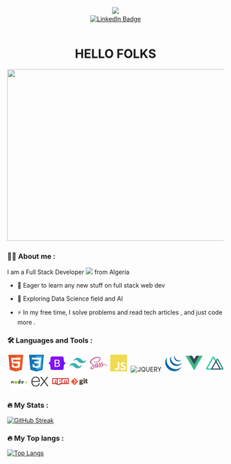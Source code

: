 <div id="header" align="center">
  <img src="https://media.giphy.com/media/IpeYSEZshTefe/giphy.gif" width="200"/>

</div>
<div id="badges" align="center">
  <a href="https://www.linkedin.com/in/khalil-t-19aa42191/">
    <img src="https://img.shields.io/badge/LinkedIn-blue?style=for-the-badge&logo=linkedin&logoColor=white" alt="LinkedIn Badge"/>
  </a>
  
  </div>
<img src="https://komarev.com/ghpvc/?username=computerGuy11&style=flat-square&color=blue" alt=""/>

  
  <h1 align='center'>
HELLO FOLKS
  
</h1>
<div align="center">
<img src="https://media.giphy.com/media/xT9IgzoKnwFNmISR8I/giphy.gif" width="600" height ="400"/>
</div>




### :man_technologist:  About me :
I am a Full Stack Developer <img src="https://media.giphy.com/media/WUlplcMpOCEmTGBtBW/giphy.gif" width="30"> from Algeria 

- :telescope: Eager to learn any new stuff on full stack web dev

- :seedling: Exploring Data Science field and AI

- :zap: In my free time, I solve problems  and read tech articles , and just code more .

### :hammer_and_wrench: Languages and Tools :

<div>
  <img src="https://github.com/devicons/devicon/blob/master/icons/html5/html5-original.svg" title="HTML5" alt="HTML5" width="40" height="40"/>&nbsp;
  <img src="https://github.com/devicons/devicon/blob/master/icons/css3/css3-original.svg" title="CSS3" alt="CSS3" width="40" height="40"/>&nbsp;
  <img src="https://github.com/devicons/devicon/blob/master/icons/bootstrap/bootstrap-original.svg" title="Bootstrap" alt="Bootstrap" width="40" height="40"/>&nbsp;
  <img src="https://github.com/devicons/devicon/blob/master/icons/tailwindcss/tailwindcss-plain.svg" title="TailwindCSS" alt="TailwindCSS" width="40" height="40"/>&nbsp;
  <img src="https://github.com/devicons/devicon/blob/master/icons/sass/sass-original.svg" title="SASS" alt="SASS" width="40" height="40"/>&nbsp;
  <img src="https://github.com/devicons/devicon/blob/master/icons/javascript/javascript-plain.svg" title="JavaScript" alt="JavaScript " width="40" height="40"/>&nbsp;
  <img src="https://cdn.worldvectorlogo.com/logos/gsap-greensock.svg"  title="JQUERY" alt="JQUERY" width="40" height="40"/>&nbsp;
  <img src="https://github.com/devicons/devicon/blob/master/icons/jquery/jquery-original.svg"  title="JQUERY" alt="JQUERY" width="40" height="40"/>&nbsp;
  <img src="https://github.com/devicons/devicon/blob/master/icons/vuejs/vuejs-original.svg" title="VUEJS" alt="VueJS" width="40" height="40"/>&nbsp;
  <img src="https://github.com/devicons/devicon/blob/master/icons/nuxtjs/nuxtjs-original.svg" title="NuxtJS" alt="NuxtJS" width="40" height="40"/>&nbsp;
  <img src="https://github.com/devicons/devicon/blob/master/icons/nodejs/nodejs-original-wordmark.svg" title="NodeJS" alt="NodeJS" width="40" height="40"/>&nbsp;
  <img src="https://github.com/devicons/devicon/blob/master/icons/express/express-original.svg" title="Express" alt="express" width="40" height="40"/>&nbsp;
  <img src="https://github.com/devicons/devicon/blob/master/icons/npm/npm-original-wordmark.svg" title="Git" **alt="Git" width="40" height="40"/>
  <img src="https://github.com/devicons/devicon/blob/master/icons/git/git-original-wordmark.svg" title="Git" **alt="Git" width="40" height="40"/>
</div>


### :fire: My Stats :

[![GitHub Streak](http://github-readme-streak-stats.herokuapp.com?user=computerGuy11&theme=dark&background=000000)](https://git.io/streak-stats)

### :fire: My Top langs :
[![Top Langs](https://github-readme-stats.vercel.app/api/top-langs/?username=computerGuy11&layout=compact&theme=vision-friendly-dark)](https://github.com/anuraghazra/github-readme-stats)



